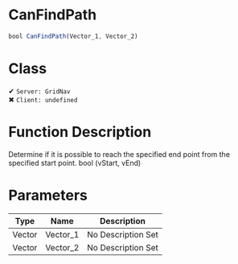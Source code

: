 # CanFindPath
```js
bool CanFindPath(Vector_1, Vector_2)
```
# Class
✔ `Server: GridNav`  
✖ `Client: undefined`  

# Function Description
Determine if it is possible to reach the specified end point from the specified start point. bool (vStart, vEnd)
# Parameters
Type|Name|Description
--|--|--
Vector|Vector_1|No Description Set
Vector|Vector_2|No Description Set
